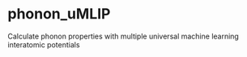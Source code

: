 # phonon_uMLIP
Calculate phonon properties with multiple universal machine learning interatomic potentials
